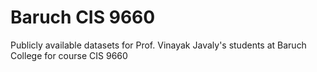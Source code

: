 # Baruch CIS 9660
Publicly available datasets for Prof. Vinayak Javaly's students at Baruch College for course CIS 9660
